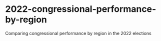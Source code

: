 # 2022-congressional-performance-by-region
Comparing congressional performance by region in the 2022 elections
